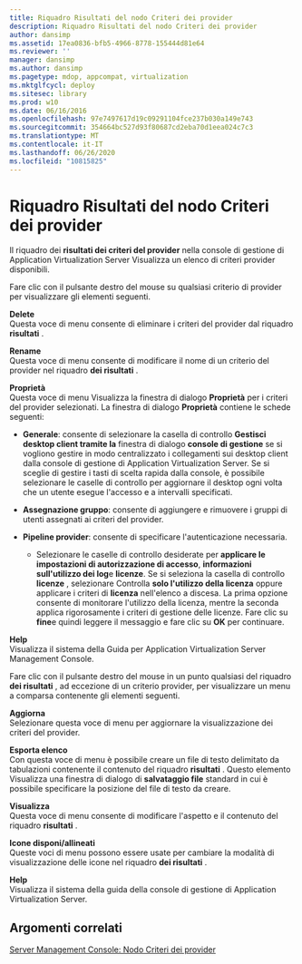 ```yaml
---
title: Riquadro Risultati del nodo Criteri dei provider
description: Riquadro Risultati del nodo Criteri dei provider
author: dansimp
ms.assetid: 17ea0836-bfb5-4966-8778-155444d81e64
ms.reviewer: ''
manager: dansimp
ms.author: dansimp
ms.pagetype: mdop, appcompat, virtualization
ms.mktglfcycl: deploy
ms.sitesec: library
ms.prod: w10
ms.date: 06/16/2016
ms.openlocfilehash: 97e7497617d19c09291104fce237b030a149e743
ms.sourcegitcommit: 354664bc527d93f80687cd2eba70d1eea024c7c3
ms.translationtype: MT
ms.contentlocale: it-IT
ms.lasthandoff: 06/26/2020
ms.locfileid: "10815825"
---
```

# Riquadro Risultati del nodo Criteri dei provider


Il riquadro dei **risultati dei criteri del provider** nella console di gestione di Application Virtualization Server Visualizza un elenco di criteri provider disponibili.

Fare clic con il pulsante destro del mouse su qualsiasi criterio di provider per visualizzare gli elementi seguenti.

<a href="" id="delete"></a>**Delete**  
Questa voce di menu consente di eliminare i criteri del provider dal riquadro **risultati** .

<a href="" id="rename"></a>**Rename**  
Questa voce di menu consente di modificare il nome di un criterio del provider nel riquadro **dei risultati** .

<a href="" id="properties"></a>**Proprietà**  
Questa voce di menu Visualizza la finestra di dialogo **Proprietà** per i criteri del provider selezionati. La finestra di dialogo **Proprietà** contiene le schede seguenti:

-   **Generale**: consente di selezionare la casella di controllo **Gestisci desktop client tramite la** finestra di dialogo **console di gestione** se si vogliono gestire in modo centralizzato i collegamenti sui desktop client dalla console di gestione di Application Virtualization Server. Se si sceglie di gestire i tasti di scelta rapida dalla console, è possibile selezionare le caselle di controllo per aggiornare il desktop ogni volta che un utente esegue l'accesso e a intervalli specificati.

-   **Assegnazione gruppo**: consente di aggiungere e rimuovere i gruppi di utenti assegnati ai criteri del provider.

-   **Pipeline provider**: consente di specificare l'autenticazione necessaria.

    -   Selezionare le caselle di controllo desiderate per **applicare le impostazioni di autorizzazione di accesso**, **informazioni sull'utilizzo dei log**e **licenze**. Se si seleziona la casella di controllo **licenze** , selezionare Controlla **solo l'utilizzo della licenza** oppure applicare i criteri di **licenza** nell'elenco a discesa. La prima opzione consente di monitorare l'utilizzo della licenza, mentre la seconda applica rigorosamente i criteri di gestione delle licenze. Fare clic su **fine**e quindi leggere il messaggio e fare clic su **OK** per continuare.

<a href="" id="help"></a>**Help**  
Visualizza il sistema della Guida per Application Virtualization Server Management Console.

Fare clic con il pulsante destro del mouse in un punto qualsiasi del riquadro **dei risultati** , ad eccezione di un criterio provider, per visualizzare un menu a comparsa contenente gli elementi seguenti.

<a href="" id="refresh"></a>**Aggiorna**  
Selezionare questa voce di menu per aggiornare la visualizzazione dei criteri del provider.

<a href="" id="export-list"></a>**Esporta elenco**  
Con questa voce di menu è possibile creare un file di testo delimitato da tabulazioni contenente il contenuto del riquadro **risultati** . Questo elemento Visualizza una finestra di dialogo di **salvataggio file** standard in cui è possibile specificare la posizione del file di testo da creare.

<a href="" id="view"></a>**Visualizza**  
Questa voce di menu consente di modificare l'aspetto e il contenuto del riquadro **risultati** .

<a href="" id="arrange-line-up-icons"></a>**Icone disponi/allineati**  
Queste voci di menu possono essere usate per cambiare la modalità di visualizzazione delle icone nel riquadro **dei risultati** .

<a href="" id="help"></a>**Help**  
Visualizza il sistema della guida della console di gestione di Application Virtualization Server.

## Argomenti correlati


[Server Management Console: Nodo Criteri dei provider](server-management-console-provider-policies-node.md)

 

 





